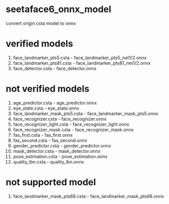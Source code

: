 # seetaface6_onnx_model
convert origin csta model to onnx

# verified models
1. face_landmarker_pts5.csta - face_landmarker_pts5_net1/2.onnx 
2. face_landmarker_pts81.csta - face_landmarker_pts81_net1/2.onnx 
3. face_detector.csta - face_detector.onnx 

# not verified models
1. age_predictor.csta - age_predictor.onnx 
2. eye_state.csta - eye_state.onnx 
3. face_landmarker_mask_pts5.csta - face_landmarker_mask_pts5.onnx 
4. face_recognizer.csta - face_recognizer.onnx 
5. face_recognizer_light.csta - face_recognizer_light.onnx 
6. face_recognizer_mask.csta - face_recognizer_mask.onnx 
7. fas_first.csta - fas_first.onnx 
8. fas_second.csta - fas_second.onnx 
9. gender_predictor.csta - gender_predictor.onnx 
10. mask_detector.csta - mask_detector.onnx 
11. pose_estimation.csta - pose_estimation.onnx 
12. quality_lbn.csta - quality_lbn.onnx 

# not supported model
1. face_landmarker_mask_pts68.csta - face_landmarker_mask_pts68.onnx 
